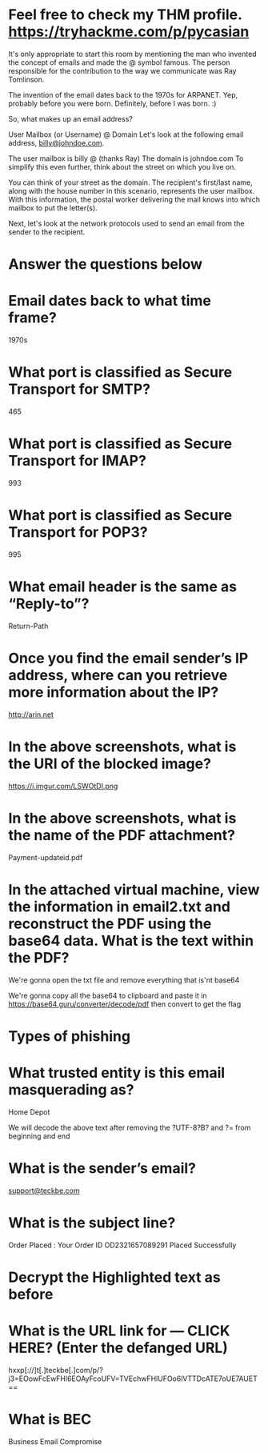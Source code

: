 
# Feel free to check my THM profile. https://tryhackme.com/p/pycasian


It's only appropriate to start this room by mentioning the man who invented the concept of emails and made the @ symbol famous. The person responsible for the contribution to the way we communicate was Ray Tomlinson. 

The invention of the email dates back to the 1970s for ARPANET. Yep, probably before you were born. Definitely, before I was born. :)

So, what makes up an email address?

User Mailbox (or Username)
@
Domain
Let's look at the following email address, billy@johndoe.com.

The user mailbox is billy
@ (thanks Ray)
The domain is johndoe.com
To simplify this even further, think about the street on which you live on.

You can think of your street as the domain. 
The recipient's first/last name, along with the house number in this scenario, represents the user mailbox. 
With this information, the postal worker delivering the mail knows into which mailbox to put the letter(s). 

Next, let's look at the network protocols used to send an email from the sender to the recipient.

# Answer the questions below
# Email dates back to what time frame?
1970s

# What port is classified as Secure Transport for SMTP?

465

# What port is classified as Secure Transport for IMAP?

993

# What port is classified as Secure Transport for POP3?

995

# What email header is the same as “Reply-to”?

Return-Path

# Once you find the email sender’s IP address, where can you retrieve more information about the IP?

http://arin.net

# In the above screenshots, what is the URI of the blocked image? 

https://i.imgur.com/LSWOtDI.png

# In the above screenshots, what is the name of the PDF attachment?

Payment-updateid.pdf

# In the attached virtual machine, view the information in email2.txt and reconstruct the PDF using the base64 data. What is the text within the PDF?

We're gonna open the txt file and remove everything that is'nt base64

We're gonna copy all the base64 to clipboard and paste it in https://base64.guru/converter/decode/pdf then convert to get the flag


# Types of phishing

# What trusted entity is this email masquerading as?

Home Depot


We will decode the above text after removing the ?UTF-8?B? and ?= from beginning and end


# What is the sender’s email?

support@teckbe.com

# What is the subject line?

Order Placed : Your Order ID OD2321657089291 Placed Successfully

# Decrypt the Highlighted text as before

# What is the URL link for — CLICK HERE? (Enter the defanged URL)

hxxp[://]t[.]teckbe[.]com/p/?j3=EOowFcEwFHl6EOAyFcoUFV=TVEchwFHlUFOo6lVTTDcATE7oUE7AUET==

# What is BEC

Business Email Compromise

